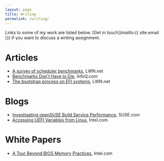 ```yaml
---
layout: page
title: Writing
permalink: /writing/
---
```


Links to some of my work are listed below. [Get in touch](mailto:{{ site.email }}) if you want to discuss a writing assignment.


# Articles <a name="articles"></a> #
 - [A survey of scheduler benchmarks](https://lwn.net/SubscriberLink/725238/904b69ce929e5758/), LWN.net
 - [Benchmarks Don't Have to Die](https://www.infoq.com/articles/traditional-benchmark-lifespan), InfoQ.com
 - [The bootstrap process on EFI systems](https://lwn.net/Articles/632528/), LWN.net

# Blogs <a name="blogs"></a> #
 - [Investigating openSUSE Build Service Performance](https://www.suse.com/communities/blog/investigating-opensuse-build-service-performance/), SUSE.com
 - [Accessing UEFI Variables from Linux](http://firmware.intel.com/blog/accessing-uefi-variables-linux), Intel.com

# White Papers <a name="whitepapers"></a> #
 - [A Tour Beyond BIOS Memory Practices](https://firmware.intel.com/sites/default/files/resources/A_Tour_Beyond_BIOS_Memory_Practices_with_UEFI.pdf), Intel.com
